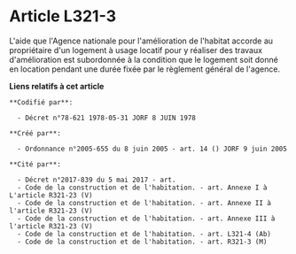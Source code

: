 # Article L321-3

L'aide que l'Agence nationale pour l'amélioration de l'habitat accorde au propriétaire d'un logement à usage locatif pour y
réaliser des travaux d'amélioration est subordonnée à la condition que le logement soit donné en location pendant une durée
fixée par le règlement général de l'agence.

**Liens relatifs à cet article**

	**Codifié par**:

	  - Décret n°78-621 1978-05-31 JORF 8 JUIN 1978

	**Créé par**:

	  - Ordonnance n°2005-655 du 8 juin 2005 - art. 14 () JORF 9 juin 2005

	**Cité par**:

	  - Décret n°2017-839 du 5 mai 2017 - art.
	  - Code de la construction et de l'habitation. - art. Annexe I à L'article R321-23 (V)
	  - Code de la construction et de l'habitation. - art. Annexe II à l'article R321-23 (V)
	  - Code de la construction et de l'habitation. - art. Annexe III à l'article R321-23 (V)
	  - Code de la construction et de l'habitation. - art. L321-4 (Ab)
	  - Code de la construction et de l'habitation. - art. R321-3 (M)
